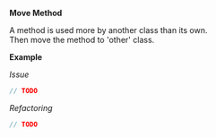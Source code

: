 **Move Method**

A method is used more by another class than its own.  
Then move the method to 'other' class.

**Example**

_Issue_

```csharp
// TODO
```

_Refactoring_

```csharp
// TODO
```

